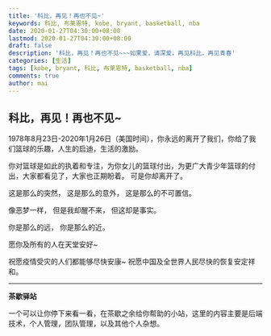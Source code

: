 ```yaml
---
title: '科比，再见！再也不见~'
keywords: 科比, 布莱恩特, kobe, bryant, basketball, nba
date: 2020-01-27T04:30:00+08:00
lastmod: 2020-01-27T04:30:00+08:00
draft: false
description: '科比，再见！再也不见~~~如果爱，请深爱，再见科比，再见青春'
categories: [生活]
tags: [kobe, bryant, 科比, 布莱恩特, basketball, nba]
comments: true
author: mai
---
```


## 科比，再见！再也不见~

1978年8月23日-2020年1月26日（美国时间），你永远的离开了我们，你给了我们篮球的乐趣，人生的启迪，生活的激励。

你对篮球是如此的执着和专注，为你女儿的篮球付出，为更广大青少年篮球的付出，大家都看见了，大家也正期盼着。
可是你却离开了。


这是那么的突然，
这是那么的意外，
这是那么的不可置信。


像恶梦一样，
但是我却醒不来，
但这却是事实。

你是那么的远，
你是那么的近。

愿你及所有的人在天堂安好~

祝愿疫情受灾的人们都能够尽快安康~
祝愿中国及全世界人民尽快的恢复安定祥和。


----

**茶歇驿站**

一个可以让你停下来看一看，在茶歇之余给你帮助的小站，这里的内容主要是后端技术，个人管理，团队管理，以及其他个人杂想。


